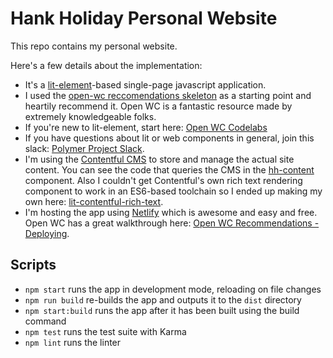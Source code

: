 # Hank Holiday Personal Website #

This repo contains my personal website.

Here's a few details about the implementation:
- It's a [lit-element](https://lit-element.polymer-project.org/)-based single-page javascript application.
- I used the [open-wc reccomendations skeleton](https://open-wc.org/) as a starting point and heartily recommend it. Open WC is a fantastic resource made by extremely knowledgeable folks. 
- If you're new to lit-element, start here: [Open WC Codelabs](https://open-wc.org/codelabs/)
- If you have questions about lit or web components in general, join this slack: [Polymer Project Slack](https://polymer.slack.com/join/shared_invite/enQtNTAzNzg3NjU4ODM4LTAzMzZlY2M0NWYxNGFhMjA1MDE2NTFlZWIyYzE4NzgxNDgxZGIxZjdiYjA3NGNlODA3YWJkZmM4NzQwMzdlZWY#/).
- I'm using the [Contentful CMS](https://www.contentful.com/) to store and manage the actual site content. You can see the code that queries the CMS in the [hh-content](src/hh-content.js) component. Also I couldn't get Contentful's own rich text rendering component to work in an ES6-based toolchain so I ended up making my own here: [lit-contentful-rich-text](src/lit-contentful-rich-text.js).
- I'm hosting the app using [Netlify](https://www.netlify.com/) which is awesome and easy and free. Open WC has a great walkthrough here: [Open WC Recommendations - Deploying](https://open-wc.org/deploying/).

## Scripts

- `npm start` runs the app in development mode, reloading on file changes
- `npm run build` re-builds the app and outputs it to the `dist` directory
- `npm start:build` runs the app after it has been built using the build command
- `npm test` runs the test suite with Karma
- `npm lint` runs the linter
